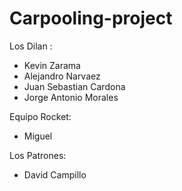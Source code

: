 # Carpooling-project

Los Dilan :
  
  - Kevin Zarama
  - Alejandro Narvaez
  - Juan Sebastian Cardona
  - Jorge Antonio Morales

Equipo Rocket:

  - Miguel 
  
Los Patrones:

  - David Campillo
